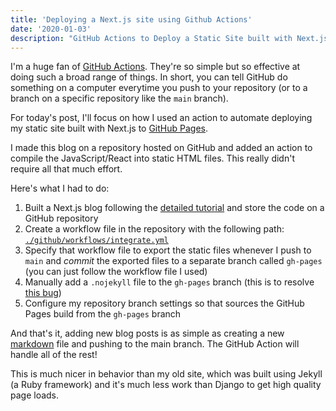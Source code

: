 ```yaml
---
title: 'Deploying a Next.js site using Github Actions'
date: '2020-01-03'
description: "GitHub Actions to Deploy a Static Site built with Next.js"
---
```


I'm a huge fan of [GitHub Actions](https://github.com/features/actions). They're so simple but so effective at doing such a broad range of things. In short, you can tell GitHub do something on a computer everytime you push to your repository (or to a branch on a specific repository like the `main` branch).

For today's post, I'll focus on how I used an action to automate deploying my static site built with Next.js to [GitHub Pages](https://pages.github.com).

I made this blog on a repository hosted on GitHub and added an action to compile the JavaScript/React into static HTML files. This really didn't require all that much effort.

Here's what I had to do:

1. Built a Next.js blog following the [detailed tutorial](https://nextjs.org/learn/basics/create-nextjs-app) and store the code on a GitHub repository
2. Create a workflow file in the repository with the following path: [`./github/workflows/integrate.yml`](https://github.com/franciscojavierarceo/franciscojavierarceo.github.io/blob/main/.github/workflows/integrate.yml)
3. Specify that workflow file to export the static files whenever I push to `main` and *commit* the exported files to a separate branch called `gh-pages` (you can just follow the workflow file I used)
4. Manually add a `.nojekyll` file to the `gh-pages` branch (this is to resolve [this bug](https://github.com/vercel/next.js/issues/2029))
5. Configure my repository branch settings so that sources the GitHub Pages build from the `gh-pages` branch

And that's it, adding new blog posts is as simple as creating a new [markdown](https://www.markdownguide.org/) file and pushing to the main branch. The GitHub Action will handle all of the rest!

This is much nicer in behavior than my old site, which was built using Jekyll (a Ruby framework) and it's much less work than Django to get high quality page loads.